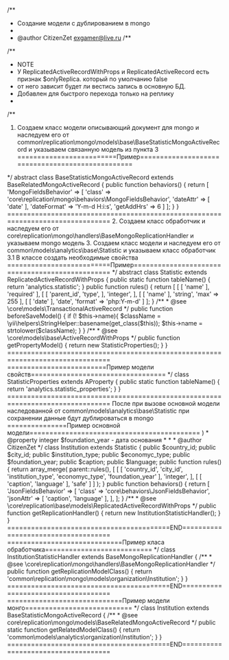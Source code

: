 /**
 * Создание модели с дублированием в mongo
 *
 * @author CitizenZet <exgamer@live.ru>
/**

/**
 * NOTE
 * У ReplicatedActiveRecordWithProps и ReplicatedActiveRecord есть признак $onlyReplica. который по умолчанию false
 * от него зависит будет ли вестись запись в основную БД.
 * Добавлен для быстрого перехода только на реплику
 *
/**

1. Создаем класс модели описывающий документ для mongo и наследуем его от common\replication\mongo\models\base\BaseStatisticMongoActiveRecord и указываем связанную модель из пункта 3
=========================Пример=================================================
<?php
namespace common\replication\mongo\models\base;

use core\replication\mongo\models\BaseRelatedMongoActiveRecord;

/**
 * base replication mongo model for Statistic
 * 
 * @author CitizenZet <exgamer@live.ru>
 */
abstract class BaseStatisticMongoActiveRecord extends BaseRelatedMongoActiveRecord
{
    public function behaviors()
    {
        return [
            'MongoFieldsBehavior' => [
                    'class' => 'core\replication\mongo\behaviors\MongoFieldsBehavior',
                    'dateAttr' => [
                        'date'
                    ],
                    'dateFormat' => 'Y-m-d H:i:s',
                    'getAddHrs' => 6
            ]
        ];
    }
}
================================================================================

2. Создаем класс обработчик и наследуем его от core\replication\mongo\handlers\BaseMongoReplicationHandler и указываем mongo модель
3. Создаем класс модели и наследуем его от common\models\analytics\base\Statistic и указываем класс обработчик
    3.1 В классе создать необходимые свойства
==========================Пример================================================
<?php
namespace common\models\analytics\base;

use common\models\analytics\base\StatisticProperties;
use core\replication\base\models\ReplicatedActiveRecordWithProps;

/**
 * Базовая модель для статистических данных
 * 
 * @property integer id
 * @property string name
 * @property integer parent_id
 * @property integer type из справочника StatisticTypes
 * @property date date
 * 
 * @author CitizenZet <exgamer@live.ru>
 */
abstract class Statistic extends ReplicatedActiveRecordWithProps
{
    public static function  tableName()
    {
            return 'analytics.statistic';
    }

    public function rules()
    {
            return [
                    [
                        [
                            'name'
                        ],
                        'required'
                    ],
                    [
                        [
                            'parent_id',
                            'type',
                        ], 
                        'integer', 
                    ],
                    [
                        [
                            'name'
                        ], 
                        'string', 
                        'max' => 255
                    ],
                    [
                        [
                            'date'
                        ], 
                        'date', 
                        'format' => 'php:Y-m-d'
                    ]
            ];
    }

    /**
     * @see \core\models\TransactionalActiveRecord
     */
    public function beforeSaveModel()
    {
        if (! $this->name){
            $className = \yii\helpers\StringHelper::basename(get_class($this));
            $this->name = strtolower($className);
        }
    }
    
    /**
     * @see \core\models\base\ActiveRecordWithProps
     */
    public function getPropertyModel()
    {
        return new StatisticProperties();
    }
}

================================================================================

=========================Пример модели свойств==================================
<?php
namespace common\models\analytics\base;

use core\models\AProperty;

/**
 * properties для Statistic
 * 
 * @author CitizenZet <exgamer@live.ru>
 */
class StatisticProperties extends AProperty
{
	public static function  tableName()
        {
		return 'analytics.statistic_properties';
	}
}

================================================================================

После при вызове основной модели наследованной от common\models\analytics\base\Statistic при сохранении данные бдут дублироваться в mongo



===============Пример основной модели=========================================== 
<?php
namespace common\models\analytics\organization;

use common\models\analytics\base\Statistic;

use common\replication\mongo\handlers\organization\InstitutionStatisticHandler;

/**
 * Модель описывающая данные по заведению
 * 
 * @property array $caption                - название в виде json ( пример {"en": "Английский", "ru": "Русский"} )
 * @property integer $country_id            - идентификатор страны
 * @property integer $city_id               - идентификатор города @property timestamp $create_ts           - дата создания записи
 * @property integer $institution_type                  - тип
 * @property integer $economic_type         - вид организации (ConstHelper::INSTITUTION_ORG_TYPE_<*>)
 * @property integer $foundation_year       - дата основания
 * 
 * 
 * @author CitizenZet <exgamer@live.ru>
 */
class Institution extends Statistic
{
    public $country_id;
    public $city_id;
    public $institution_type;
    public $economyc_type;
    public $foundation_year;
    public $caption;
    public $language;

    public function rules()
    {
            return array_merge( parent::rules(),
                                [
                                        [
                                            [
                                                'country_id',
                                                'city_id',
                                                'institution_type',
                                                'economyc_type',
                                                'foundation_year'
                                            ], 
                                            'integer', 
                                        ],
                                        [
                                            [
                                               'caption',
                                               'language'
                                            ],
                                           'safe'
                                        ]
                                ]
            );
    }
    
    public function behaviors()
    {
        return [
            'JsonFieldsBehavior' => [
                'class' => 'core\behaviors\JsonFieldsBehavior',
                'jsonAttr' => [
                    'caption',
                    'language'
                ],
            ],
        ];
    }

    /**
     * @see \core\replication\base\models\ReplicatedActiveRecordWithProps
     */
    public function getReplicationHandler()
    {
        return new InstitutionStatisticHandler();
    }

}
=========================================END====================================




=============================Пример класа обработчика===========================

<?php
namespace common\replication\mongo\handlers\organization;

use core\replication\mongo\handlers\BaseMongoReplicationHandler;

/**
 * replication handler for statistic
 * 
 * 
 * @author CitizenZet <exgamer@live.ru>
 */
class InstitutionStatisticHandler extends BaseMongoReplicationHandler
{
    /**
     * @see \core\replication\mongo\handlers\BaseMongoReplicationHandler
     */
    public  function getReplicationModelClass()
    {
        return 'common\replication\mongo\models\organization\Institution';
    }
}

=========================================END====================================




=============================Пример модели монго===========================

<?php
namespace common\replication\mongo\models\organization;

use common\replication\mongo\models\base\BaseStatisticMongoActiveRecord;

/**
 * replication mongo model for Statistic
 * 
 * @author CitizenZet <exgamer@live.ru>
 */
class Institution extends BaseStatisticMongoActiveRecord
{
    /**
     * @see core\replication\mongo\models\BaseRelatedMongoActiveRecord
     */
    public static function getRelatedModelClass()
    {
        return 'common\models\analytics\organization\Institution';
    }
}

=========================================END====================================